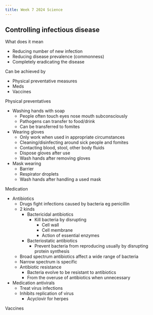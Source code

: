 ```yaml
---
title: Week 7 2024 Science
---
```

## Controlling infectious disease
What does it mean
- Reducing number of new infection
- Reducing disease prevalence (commonness)
- Completely eradicating the disease

Can be achieved by 
- Physical preventative measures
- Meds
- Vaccines

Physical preventatives
- Washing hands with soap
	- People often touch eyes nose mouth subconsciously
	- Pathogens can transfer to food/drink
	- Can be transferred to fomites
- Wearing gloves
	- Only work when used in appropriate circumstances
	- Cleaning/disinfecting around sick people and fomites
	- Contacting blood, stool, other body fluids
	- Dispose gloves after use
	- Wash hands after removing gloves
- Mask wearing
	- Barrier
	- Respirator droplets
	- Wash hands after handling a used mask

Medication
- Antibiotics
	- Drugs fight infections caused by bacteria eg penicillin
	- 2 kinds
		- Bactericidal antibiotics
			- Kill bacteria by disrupting
				- Cell wall
				- Cell membrane
				- Action of essential enzymes
		- Bacteriostatic antibiotics
			- Prevent bacteria from reproducing usually by disrupting protein synthesis
	- Broad spectrum antibiotics affect a wide range of bacteria
	- Narrow spectrum is specific
	- Antibiotic resistance
		- Bacteria evolve to be resistant to antibiotics
		- From the overuse of antibiotics when unnecessary
- Medication antivirals
	- Treat virus infections
	- Inhibits replication of virus
		- Acyclovir for herpes

Vaccines